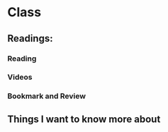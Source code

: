 # Class 

## Readings: 

### Reading

### Videos

### Bookmark and Review

## Things I want to know more about
